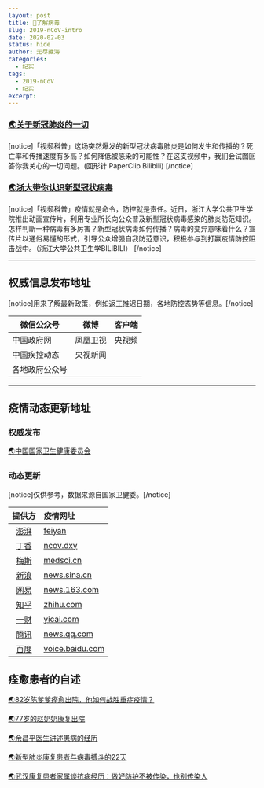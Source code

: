 ```yaml
---
layout: post
title: 🎃了解病毒
slug: 2019-nCoV-intro
date: 2020-02-03
status: hide
author: 无尽藏海
categories: 
  - 纪实
tags:
  - 2019-nCoV
  - 纪实
excerpt: 
---
```


### [🌏关于新冠肺炎的一切](https://b23.tv/av86216616)

[notice]「视频科普」这场突然爆发的新型冠状病毒肺炎是如何发生和传播的？死亡率和传播速度有多高？如何降低被感染的可能性？在这支视频中，我们会试图回答你我关心的一切问题。(回形针 PaperClip Bilibili)
[/notice]

### [🌏浙大带你认识新型冠状病毒](https://b23.tv/av85402871)

[notice]「视频科普」疫情就是命令，防控就是责任。近日，浙江大学公共卫生学院推出动画宣传片，利用专业所长向公众普及新型冠状病毒感染的肺炎防范知识。怎样判断一种病毒有多厉害？新型冠状病毒如何传播？病毒的变异意味着什么？宣传片以通俗易懂的形式，引导公众增强自我防范意识，积极参与到打赢疫情防控阻击战中。（浙江大学公共卫生学BILIBILI）
[/notice]

---

## <a name="权威信息发布地址">权威信息发布地址</a>

[notice]用来了解最新政策，例如返工推迟日期，各地防控态势等信息。[/notice]

| 微信公众号     | 微博     | 客户端 |
| ------------- | -------- | ------ |
| 中国政府网     | 凤凰卫视 | 央视频 |
| 中国疾控动态   | 央视新闻 |
| 各地政府公众号 |

---

## <a name="疫情动态更新地址">疫情动态更新地址</a>

### 权威发布

[🌏中国国家卫生健康委员会](http://www.nhc.gov.cn/xcs/xxgzbd/gzbd_index.shtml)

### 动态更新

[notice]仅供参考，数据来源自国家卫健委。[/notice]

|提供方|疫情网址|
| :-: | :- |
|[澎湃](http://projects.thepaper.cn/thepaper-cases/839studio/feiyan/)|[feiyan](http://projects.thepaper.cn/thepaper-cases/839studio/feiyan/)|
|[丁香](https://ncov.dxy.cn/ncovh5/view/pneumonia)|[ncov.dxy](https://ncov.dxy.cn/ncovh5/view/pneumonia)|
|[梅斯](http://m.medsci.cn/wh.asp)|[medsci.cn](http://m.medsci.cn/wh.asp)|
|[新浪](https://news.sina.cn/zt_d/yiqing0121)|[news.sina.cn](https://news.sina.cn/zt_d/yiqing0121)|
|[网易](https://news.163.com/special/epidemic/)|[news.163.com](https://news.163.com/special/epidemic/)|
|[知乎](https://www.zhihu.com/special/19681091)|[zhihu.com](https://www.zhihu.com/special/19681091)|
|[一财](https://m.yicai.com/news/100476965.html)|[yicai.com](https://m.yicai.com/news/100476965.html)|
|[腾讯](https://news.qq.com/zt2020/page/feiyan.htm)|[news.qq.com](https://news.qq.com/zt2020/page/feiyan.htm)|
|[百度](https://voice.baidu.com/act/newpneumonia/newpneumonia)|[voice.baidu.com](https://voice.baidu.com/act/newpneumonia/newpneumonia)|

## <a name="痊愈患者的自述">痊愈患者的自述</a>

[🌏82岁陈爹爹痊愈出院，他如何战胜重症疫情？](https://m.weibo.cn/detail/4468233890985135)

[🌏77岁的赵奶奶康复出院](https://m.weibo.cn/detail/4468294973049969)

[🌏余昌平医生讲述患病的经历](https://weibo.com/u/7383887932)

[🌏新型肺炎康复患者与病毒搏斗的22天](https://m.weibo.cn/detail/4463936549739300)

[🌏武汉康复患者家属谈抗病经历：做好防护不被传染，也别传染人](https://www.thepaper.cn/newsDetail_forward_5612639)
